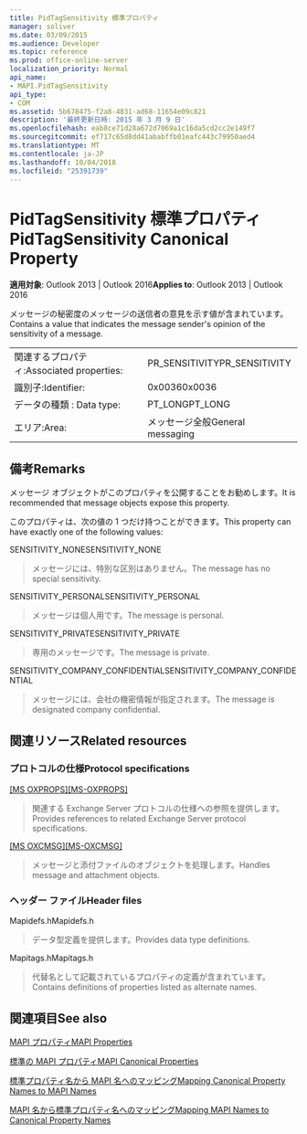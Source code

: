 ```yaml
---
title: PidTagSensitivity 標準プロパティ
manager: soliver
ms.date: 03/09/2015
ms.audience: Developer
ms.topic: reference
ms.prod: office-online-server
localization_priority: Normal
api_name:
- MAPI.PidTagSensitivity
api_type:
- COM
ms.assetid: 5b678475-f2a8-4831-ad68-11654e09c821
description: '最終更新日時: 2015 年 3 月 9 日'
ms.openlocfilehash: eab8ce71d28a672d7069a1c16da5cd2cc2e149f7
ms.sourcegitcommit: ef717c65d8dd41ababffb01eafc443c79950aed4
ms.translationtype: MT
ms.contentlocale: ja-JP
ms.lasthandoff: 10/04/2018
ms.locfileid: "25391739"
---
```

# <a name="pidtagsensitivity-canonical-property"></a><span data-ttu-id="3f756-103">PidTagSensitivity 標準プロパティ</span><span class="sxs-lookup"><span data-stu-id="3f756-103">PidTagSensitivity Canonical Property</span></span>

  
  
<span data-ttu-id="3f756-104">**適用対象**: Outlook 2013 | Outlook 2016</span><span class="sxs-lookup"><span data-stu-id="3f756-104">**Applies to**: Outlook 2013 | Outlook 2016</span></span> 
  
<span data-ttu-id="3f756-105">メッセージの秘密度のメッセージの送信者の意見を示す値が含まれています。</span><span class="sxs-lookup"><span data-stu-id="3f756-105">Contains a value that indicates the message sender's opinion of the sensitivity of a message.</span></span>
  
|||
|:-----|:-----|
|<span data-ttu-id="3f756-106">関連するプロパティ:</span><span class="sxs-lookup"><span data-stu-id="3f756-106">Associated properties:</span></span>  <br/> |<span data-ttu-id="3f756-107">PR_SENSITIVITY</span><span class="sxs-lookup"><span data-stu-id="3f756-107">PR_SENSITIVITY</span></span>  <br/> |
|<span data-ttu-id="3f756-108">識別子:</span><span class="sxs-lookup"><span data-stu-id="3f756-108">Identifier:</span></span>  <br/> |<span data-ttu-id="3f756-109">0x0036</span><span class="sxs-lookup"><span data-stu-id="3f756-109">0x0036</span></span>  <br/> |
|<span data-ttu-id="3f756-110">データの種類 : </span><span class="sxs-lookup"><span data-stu-id="3f756-110">Data type:</span></span>  <br/> |<span data-ttu-id="3f756-111">PT_LONG</span><span class="sxs-lookup"><span data-stu-id="3f756-111">PT_LONG</span></span>  <br/> |
|<span data-ttu-id="3f756-112">エリア:</span><span class="sxs-lookup"><span data-stu-id="3f756-112">Area:</span></span>  <br/> |<span data-ttu-id="3f756-113">メッセージ全般</span><span class="sxs-lookup"><span data-stu-id="3f756-113">General messaging</span></span>  <br/> |
   
## <a name="remarks"></a><span data-ttu-id="3f756-114">備考</span><span class="sxs-lookup"><span data-stu-id="3f756-114">Remarks</span></span>

<span data-ttu-id="3f756-115">メッセージ オブジェクトがこのプロパティを公開することをお勧めします。</span><span class="sxs-lookup"><span data-stu-id="3f756-115">It is recommended that message objects expose this property.</span></span>
  
<span data-ttu-id="3f756-116">このプロパティは、次の値の 1 つだけ持つことができます。</span><span class="sxs-lookup"><span data-stu-id="3f756-116">This property can have exactly one of the following values:</span></span>
  
<span data-ttu-id="3f756-117">SENSITIVITY_NONE</span><span class="sxs-lookup"><span data-stu-id="3f756-117">SENSITIVITY_NONE</span></span> 
  
> <span data-ttu-id="3f756-118">メッセージには、特別な区別はありません。</span><span class="sxs-lookup"><span data-stu-id="3f756-118">The message has no special sensitivity.</span></span>
    
<span data-ttu-id="3f756-119">SENSITIVITY_PERSONAL</span><span class="sxs-lookup"><span data-stu-id="3f756-119">SENSITIVITY_PERSONAL</span></span> 
  
> <span data-ttu-id="3f756-120">メッセージは個人用です。</span><span class="sxs-lookup"><span data-stu-id="3f756-120">The message is personal.</span></span>
    
<span data-ttu-id="3f756-121">SENSITIVITY_PRIVATE</span><span class="sxs-lookup"><span data-stu-id="3f756-121">SENSITIVITY_PRIVATE</span></span> 
  
> <span data-ttu-id="3f756-122">専用のメッセージです。</span><span class="sxs-lookup"><span data-stu-id="3f756-122">The message is private.</span></span>
    
<span data-ttu-id="3f756-123">SENSITIVITY_COMPANY_CONFIDENTIAL</span><span class="sxs-lookup"><span data-stu-id="3f756-123">SENSITIVITY_COMPANY_CONFIDENTIAL</span></span> 
  
> <span data-ttu-id="3f756-124">メッセージには、会社の機密情報が指定されます。</span><span class="sxs-lookup"><span data-stu-id="3f756-124">The message is designated company confidential.</span></span>
    
## <a name="related-resources"></a><span data-ttu-id="3f756-125">関連リソース</span><span class="sxs-lookup"><span data-stu-id="3f756-125">Related resources</span></span>

### <a name="protocol-specifications"></a><span data-ttu-id="3f756-126">プロトコルの仕様</span><span class="sxs-lookup"><span data-stu-id="3f756-126">Protocol specifications</span></span>

<span data-ttu-id="3f756-127">[[MS OXPROPS]](https://msdn.microsoft.com/library/f6ab1613-aefe-447d-a49c-18217230b148%28Office.15%29.aspx)</span><span class="sxs-lookup"><span data-stu-id="3f756-127">[[MS-OXPROPS]](https://msdn.microsoft.com/library/f6ab1613-aefe-447d-a49c-18217230b148%28Office.15%29.aspx)</span></span>
  
> <span data-ttu-id="3f756-128">関連する Exchange Server プロトコルの仕様への参照を提供します。</span><span class="sxs-lookup"><span data-stu-id="3f756-128">Provides references to related Exchange Server protocol specifications.</span></span>
    
<span data-ttu-id="3f756-129">[[MS OXCMSG]](https://msdn.microsoft.com/library/7fd7ec40-deec-4c06-9493-1bc06b349682%28Office.15%29.aspx)</span><span class="sxs-lookup"><span data-stu-id="3f756-129">[[MS-OXCMSG]](https://msdn.microsoft.com/library/7fd7ec40-deec-4c06-9493-1bc06b349682%28Office.15%29.aspx)</span></span>
  
> <span data-ttu-id="3f756-130">メッセージと添付ファイルのオブジェクトを処理します。</span><span class="sxs-lookup"><span data-stu-id="3f756-130">Handles message and attachment objects.</span></span>
    
### <a name="header-files"></a><span data-ttu-id="3f756-131">ヘッダー ファイル</span><span class="sxs-lookup"><span data-stu-id="3f756-131">Header files</span></span>

<span data-ttu-id="3f756-132">Mapidefs.h</span><span class="sxs-lookup"><span data-stu-id="3f756-132">Mapidefs.h</span></span>
  
> <span data-ttu-id="3f756-133">データ型定義を提供します。</span><span class="sxs-lookup"><span data-stu-id="3f756-133">Provides data type definitions.</span></span>
    
<span data-ttu-id="3f756-134">Mapitags.h</span><span class="sxs-lookup"><span data-stu-id="3f756-134">Mapitags.h</span></span>
  
> <span data-ttu-id="3f756-135">代替名として記載されているプロパティの定義が含まれています。</span><span class="sxs-lookup"><span data-stu-id="3f756-135">Contains definitions of properties listed as alternate names.</span></span>
    
## <a name="see-also"></a><span data-ttu-id="3f756-136">関連項目</span><span class="sxs-lookup"><span data-stu-id="3f756-136">See also</span></span>



[<span data-ttu-id="3f756-137">MAPI プロパティ</span><span class="sxs-lookup"><span data-stu-id="3f756-137">MAPI Properties</span></span>](mapi-properties.md)
  
[<span data-ttu-id="3f756-138">標準の MAPI プロパティ</span><span class="sxs-lookup"><span data-stu-id="3f756-138">MAPI Canonical Properties</span></span>](mapi-canonical-properties.md)
  
[<span data-ttu-id="3f756-139">標準プロパティ名から MAPI 名へのマッピング</span><span class="sxs-lookup"><span data-stu-id="3f756-139">Mapping Canonical Property Names to MAPI Names</span></span>](mapping-canonical-property-names-to-mapi-names.md)
  
[<span data-ttu-id="3f756-140">MAPI 名から標準プロパティ名へのマッピング</span><span class="sxs-lookup"><span data-stu-id="3f756-140">Mapping MAPI Names to Canonical Property Names</span></span>](mapping-mapi-names-to-canonical-property-names.md)

